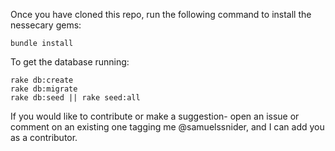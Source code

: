 Once you have cloned this repo, run the following command to install the nessecary gems:
```
bundle install
```
To get the database running:
```
rake db:create
rake db:migrate
rake db:seed || rake seed:all
```

If you would like to contribute or make a suggestion- open an issue or comment on an existing one tagging me @samuelssnider, and I can add you as a contributor.

